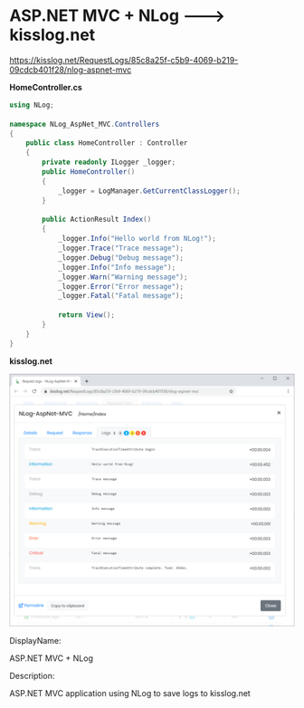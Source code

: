 # ASP.NET MVC + NLog ---> kisslog.net

https://kisslog.net/RequestLogs/85c8a25f-c5b9-4069-b219-09cdcb401f28/nlog-aspnet-mvc

**HomeController.cs**

```csharp
using NLog;

namespace NLog_AspNet_MVC.Controllers
{
    public class HomeController : Controller
    {
        private readonly ILogger _logger;
        public HomeController()
        {
            _logger = LogManager.GetCurrentClassLogger();
        }

        public ActionResult Index()
        {
            _logger.Info("Hello world from NLog!");
            _logger.Trace("Trace message");
            _logger.Debug("Debug message");
            _logger.Info("Info message");
            _logger.Warn("Warning message");
            _logger.Error("Error message");
            _logger.Fatal("Fatal message");

            return View();
        }
    }
}
```

**kisslog.net**

![kisslog.net](/src/NLog-AspNet-MVC/NLog-AspNet-MVC/Content/NLog-AspNet-MVC.png)

DisplayName:

ASP.NET MVC + NLog

Description:

ASP.NET MVC application using NLog to save logs to kisslog.net